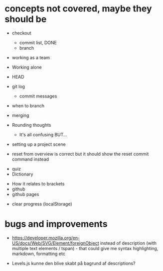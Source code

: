 # concepts not covered, maybe they should be

- checkout
  - commit list, DONE
  - branch
- working as a team
- Working alone
- HEAD
- git log
  - commit messages
- when to branch
- merging
- Rounding thoughts
  - It's all confusing BUT...
- setting up a project scene

- reset from overview is correct but it should show the reset commit command instead
* quiz
* Dictionary

- How it relates to brackets
- github
- github pages

* clear progress (localStorage)

# bugs and improvements

- https://developer.mozilla.org/en-US/docs/Web/SVG/Element/foreignObject instead of description (with multiple text elements / tspan) - that could give me syntax highlighting, markdown, formatting etc

- Levels.js kunne den blive skabt på bagrund af descriptions?

